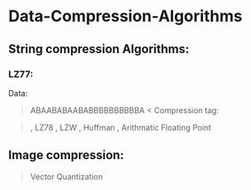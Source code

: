 # Data-Compression-Algorithms
## String compression Algorithms:
### LZ77:
Data: 
> ABAABABAABABBBBBBBBBBA <
Compression tag:

> , LZ78
> , LZW
> , Huffman
> , Arithmatic Floating Point
## Image compression:
> Vector Quantization
